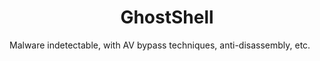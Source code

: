 <h1 align="center"> GhostShell </h1>

Malware indetectable, with AV bypass techniques, anti-disassembly, etc.
